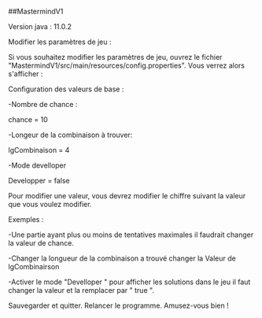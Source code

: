 ##MastermindV1


Version java : 11.0.2



Modifier les paramètres de jeu :

Si vous souhaitez modifier les paramètres de jeu, ouvrez le fichier "MastermindV1/src/main/resources/config.properties".
Vous verrez alors s'afficher :

Configuration des valeurs de base :

-Nombre de chance :

chance = 10

-Longeur de la combinaison à trouver:

lgCombinaison = 4

-Mode develloper

Developper = false


Pour modifier une valeur, vous devrez modifier le chiffre suivant la valeur que vous voulez modifier.

Exemples :

-Une partie ayant plus ou moins de tentatives maximales il faudrait changer la valeur de chance.

-Changer la longueur de la combinaison a trouvé changer la Valeur de lgCombinairson 

-Activer le mode "Develloper " pour afficher les solutions dans le jeu il faut changer la valeur et la remplacer par " true ".
  


Sauvegarder et quitter.
Relancer le programme.
Amusez-vous bien !


